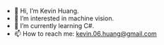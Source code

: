 - 👋 Hi, I’m Kevin Huang.
- 👀 I’m interested in machine vision.
- 🌱 I’m currently learning C#.
- 📫 How to reach me: kevin.06.huang@gmail.com

<!---
kevin-06-huang/kevin-06-huang is a ✨ special ✨ repository because its `README.md` (this file) appears on your GitHub profile.
You can click the Preview link to take a look at your changes.
--->

